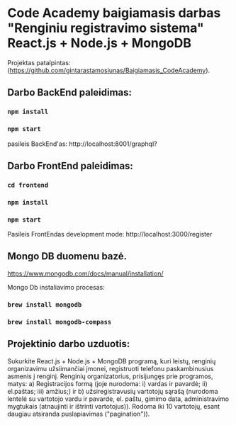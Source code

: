 # Code Academy baigiamasis darbas "Renginiu registravimo sistema" React.js + Node.js + MongoDB

Projektas patalpintas: (https://github.com/gintarastamosiunas/Baigiamasis_CodeAcademy).

## Darbo BackEnd paleidimas:

### `npm install`

### `npm start`

pasileis BackEnd'as: http://localhost:8001/graphql?

## Darbo FrontEnd paleidimas:

### `cd frontend`

### `npm install`



### `npm start`
Pasileis FrontEndas development mode: http://localhost:3000/register 

## Mongo DB duomenu bazė. 
https://www.mongodb.com/docs/manual/installation/

Mongo Db instaliavimo procesas:
 
### `brew install mongodb`
### `brew install mongodb-compass`

## Projektinio darbo uzduotis:
Sukurkite React.js + Node.js + MongoDB programą, kuri leistų, renginių organizavimu užsiimančiai įmonei, registruoti telefonu paskambinusius asmenis į renginį. Renginių organizatorius, prisijungęs prie programos, matys: a) Registracijos formą (joje nurodoma: i) vardas ir pavardė; ii) el.paštas; iii) amžius;) ir b) užsiregistravusių vartotojų sąrašą (nurodoma lentelė su vartotojo vardu ir pavarde, el. paštu, gimimo data, administravimo mygtukais (atnaujinti ir ištrinti vartotojus)). Rodoma iki 10 vartotojų, esant daugiau atsiranda puslapiavimas ("pagination")).